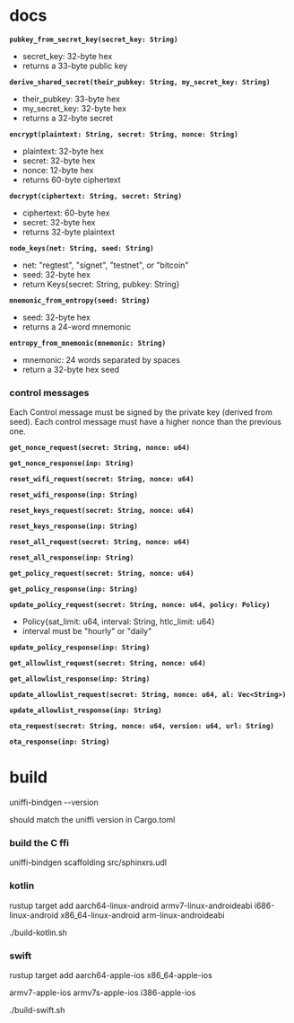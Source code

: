 # docs

**`pubkey_from_secret_key(secret_key: String)`**
- secret_key: 32-byte hex 
- returns a 33-byte public key

**`derive_shared_secret(their_pubkey: String, my_secret_key: String)`**
- their_pubkey: 33-byte hex 
- my_secret_key: 32-byte hex 
- returns a 32-byte secret

**`encrypt(plaintext: String, secret: String, nonce: String)`**
- plaintext: 32-byte hex
- secret: 32-byte hex
- nonce: 12-byte hex
- returns 60-byte ciphertext

**`decrypt(ciphertext: String, secret: String)`**
- ciphertext: 60-byte hex
- secret: 32-byte hex
- returns 32-byte plaintext

**`node_keys(net: String, seed: String)`**
- net: "regtest", "signet", "testnet", or "bitcoin"
- seed: 32-byte hex
- return Keys{secret: String, pubkey: String}

**`mnemonic_from_entropy(seed: String)`**
- seed: 32-byte hex
- returns a 24-word mnemonic

**`entropy_from_mnemonic(mnemonic: String)`**
- mnemonic: 24 words separated by spaces
- return a 32-byte hex seed

### control messages

Each Control message must be signed by the private key (derived from seed). Each control message must have a higher nonce than the previous one. 

**`get_nonce_request(secret: String, nonce: u64)`**

**`get_nonce_response(inp: String)`**

**`reset_wifi_request(secret: String, nonce: u64)`**

**`reset_wifi_response(inp: String)`**

**`reset_keys_request(secret: String, nonce: u64)`**

**`reset_keys_response(inp: String)`**

**`reset_all_request(secret: String, nonce: u64)`**

**`reset_all_response(inp: String)`**

**`get_policy_request(secret: String, nonce: u64)`**

**`get_policy_response(inp: String)`**

**`update_policy_request(secret: String, nonce: u64, policy: Policy)`**
- Policy{sat_limit: u64, interval: String, htlc_limit: u64}
- interval must be "hourly" or "daily"

**`update_policy_response(inp: String)`**

**`get_allowlist_request(secret: String, nonce: u64)`**

**`get_allowlist_response(inp: String)`**

**`update_allowlist_request(secret: String, nonce: u64, al: Vec<String>)`**

**`update_allowlist_response(inp: String)`**

**`ota_request(secret: String, nonce: u64, version: u64, url: String)`**

**`ota_response(inp: String)`**

# build

uniffi-bindgen --version

should match the uniffi version in Cargo.toml

### build the C ffi

uniffi-bindgen scaffolding src/sphinxrs.udl

### kotlin

rustup target add aarch64-linux-android armv7-linux-androideabi i686-linux-android x86_64-linux-android arm-linux-androideabi

./build-kotlin.sh

### swift

rustup target add aarch64-apple-ios x86_64-apple-ios

armv7-apple-ios
armv7s-apple-ios
i386-apple-ios

./build-swift.sh
